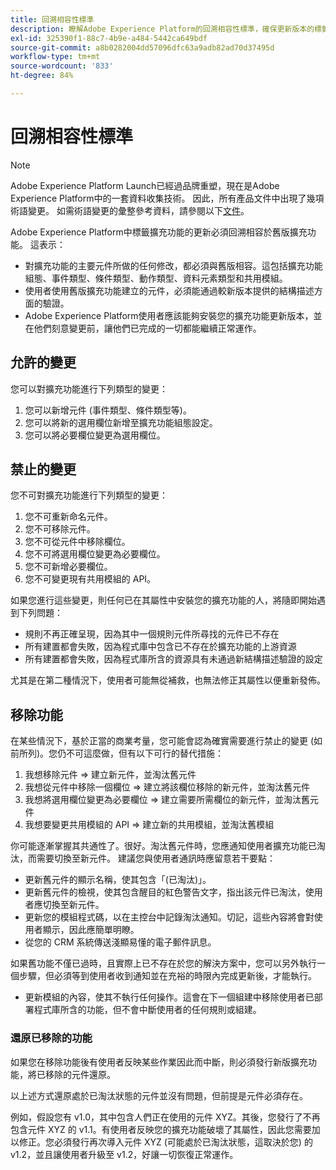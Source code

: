 ```yaml
---
title: 回溯相容性標準
description: 瞭解Adobe Experience Platform的回溯相容性標準，確保更新版本的標籤擴充功能與舊版相容。
exl-id: 325390f1-88c7-4b9e-a484-5442ca649bdf
source-git-commit: a8b0282004dd57096dfc63a9adb82ad70d37495d
workflow-type: tm+mt
source-wordcount: '833'
ht-degree: 84%

---
```


# 回溯相容性標準

>[!NOTE]
>
>Adobe Experience Platform Launch已經過品牌重塑，現在是Adobe Experience Platform中的一套資料收集技術。 因此，所有產品文件中出現了幾項術語變更。 如需術語變更的彙整參考資料，請參閱以下[文件](../term-updates.md)。

Adobe Experience Platform中標籤擴充功能的更新必須回溯相容於舊版擴充功能。 這表示：

* 對擴充功能的主要元件所做的任何修改，都必須與舊版相容。這包括擴充功能組態、事件類型、條件類型、動作類型、資料元素類型和共用模組。
* 使用者使用舊版擴充功能建立的元件，必須能通過較新版本提供的結構描述方面的驗證。
* Adobe Experience Platform使用者應該能夠安裝您的擴充功能更新版本，並在他們刻意變更前，讓他們已完成的一切都能繼續正常運作。

## 允許的變更

您可以對擴充功能進行下列類型的變更：

1. 您可以新增元件 (事件類型、條件類型等)。
1. 您可以將新的選用欄位新增至擴充功能組態設定。
1. 您可以將必要欄位變更為選用欄位。

## 禁止的變更

您不可對擴充功能進行下列類型的變更：

1. 您不可重新命名元件。
1. 您不可移除元件。
1. 您不可從元件中移除欄位。
1. 您不可將選用欄位變更為必要欄位。
1. 您不可新增必要欄位。
1. 您不可變更現有共用模組的 API。

如果您進行這些變更，則任何已在其屬性中安裝您的擴充功能的人，將隨即開始遇到下列問題：

* 規則不再正確呈現，因為其中一個規則元件所尋找的元件已不存在
* 所有建置都會失敗，因為程式庫中包含已不存在於擴充功能的上游資源
* 所有建置都會失敗，因為程式庫所含的資源具有未通過新結構描述驗證的設定

尤其是在第二種情況下，使用者可能無從補救，也無法修正其屬性以便重新發佈。

## 移除功能

在某些情況下，基於正當的商業考量，您可能會認為確實需要進行禁止的變更 (如前所列)。您仍不可這麼做，但有以下可行的替代措施：

1. 我想移除元件 => 建立新元件，並淘汰舊元件
1. 我想從元件中移除一個欄位 => 建立將該欄位移除的新元件，並淘汰舊元件
1. 我想將選用欄位變更為必要欄位 => 建立需要所需欄位的新元件，並淘汰舊元件
1. 我想要變更共用模組的 API => 建立新的共用模組，並淘汰舊模組

你可能逐漸掌握其共通性了。很好。淘汰舊元件時，您應通知使用者擴充功能已淘汰，而需要切換至新元件。  建議您與使用者通訊時應留意若干要點：

* 更新舊元件的顯示名稱，使其包含「(已淘汰)」。
* 更新舊元件的檢視，使其包含醒目的紅色警告文字，指出該元件已淘汰，使用者應切換至新元件。
* 更新您的模組程式碼，以在主控台中記錄淘汰通知。切記，這些內容將會對使用者顯示，因此應簡單明瞭。
* 從您的 CRM 系統傳送淺顯易懂的電子郵件訊息。

如果舊功能不僅已過時，且實際上已不存在於您的解決方案中，您可以另外執行一個步驟，但必須等到使用者收到通知並在充裕的時限內完成更新後，才能執行。

* 更新模組的內容，使其不執行任何操作。這會在下一個組建中移除使用者已部署程式庫所含的功能，但不會中斷使用者的任何規則或組建。

### 還原已移除的功能

如果您在移除功能後有使用者反映某些作業因此而中斷，則必須發行新版擴充功能，將已移除的元件還原。

以上述方式還原處於已淘汰狀態的元件並沒有問題，但前提是元件必須存在。

例如，假設您有 v1.0，其中包含人們正在使用的元件 XYZ。其後，您發行了不再包含元件 XYZ 的 v1.1。有使用者反映您的擴充功能破壞了其屬性，因此您需要加以修正。您必須發行再次導入元件 XYZ (可能處於已淘汰狀態，這取決於您) 的 v1.2，並且讓使用者升級至 v1.2，好讓一切恢復正常運作。
